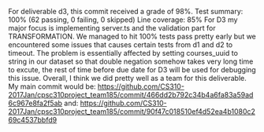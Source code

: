 For deliverable d3, this commit received a grade of 98%.
Test summary: 100% (62 passing, 0 failing, 0 skipped)
Line coverage: 85%
For D3 my major focus is implementing server.ts and the validation part for TRANSFORMATION.
We managed to hit 100% tests pass pretty early but we encountered some issues that causes certain tests from d1 and d2 to timeout.
The problem is essentially affected by setting courses_uuid to string in our dataset so that double negation somehow takes very long time
to excute, the rest of time before due date for D3 will be used for debugging this issue.
Overall, I think we did pretty well as a team for this deliverable.
My main commit would be:
https://github.com/CS310-2017Jan/cpsc310project_team185/commit/466dd2b792c34b4a6fa83a59ad6c967e8fa2f5ab
and:
https://github.com/CS310-2017Jan/cpsc310project_team185/commit/90f47c018510ef4d52ea4b1080c269c4537bbfd9
